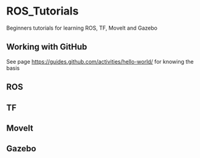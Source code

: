 # ROS_Tutorials
Beginners tutorials for learning ROS, TF, Movelt and Gazebo

## Working with GitHub

See page https://guides.github.com/activities/hello-world/ for knowing the basis 


## ROS


## TF


## Movelt



## Gazebo
